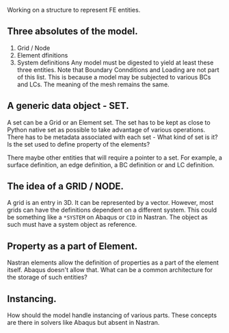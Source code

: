 Working on a structure to represent FE entities.

## Three absolutes of the model.
1. Grid / Node
2. Element dfinitions
3. System definitions
Any model must be digested to yield at least these three entities. Note that Boundary Connditions and Loading are not part of this list. This is because a model may be subjected to various BCs and LCs. The meaning of the mesh remains the same.

## A generic data object - SET.
A set can be a Grid or an Element set. The set has to be kept as close to Python native set as possible to take advantage of various operations. There has to be metadata associated with each set - What kind of set is it? Is the set used to define property of the elements?

There maybe other entities that will require a pointer to a set. For example, a surface definition, an edge definition, a BC definition or and LC definition.

## The idea of a GRID / NODE.
A grid is an entry in 3D. It can be represented by a vector.
However, most grids can have the definitions dependent on a different system. This could be something like a `*SYSTEM` on Abaqus or `CID` in Nastran.
The object as such must have a system object as reference.

## Property as a part of Element.
Nastran elements allow the definition of properties as a part of the element itself. Abaqus doesn't allow that. What can be a common architecture for the storage of such entities?

## Instancing.
How should the model handle instancing of various parts. These concepts are there in solvers like Abaqus but absent in Nastran.
